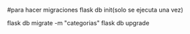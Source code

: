 #para hacer migraciones
flask db init(solo se ejecuta una vez)

flask db migrate -m "categorias"
flask db upgrade
